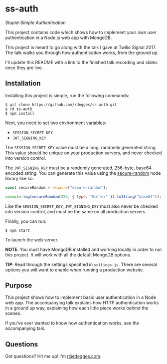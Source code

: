 # ss-auth

*Stupid-Simple Authentication*

This project contains code which shows how to implement your own user
authentication in a Node.js web app with MongoDB.

This project is meant to go along with the talk I gave at Twilio Signal 2017.
The talk walks you through how authentication works, from the ground up.

I'll update this README with a link to the finished talk recording and slides
once they are live.


## Installation

Installing this project is simple, run the following commands:

```console
$ git clone https://github.com/rdegges/ss-auth.git
$ cd ss-auth
$ npm install
```

Next, you need to set two environment variables:

- `SESSION_SECRET_KEY`
- `JWT_SIGNING_KEY`

The `SESSION_SECRET_KEY` value must be a long, randomly generated string.  This
value should be unique on your production servers, and never checked into
version control.

The `JWT_SIGNING_KEY` must be a randomly generated, 256-byte, base64 encoded
string.  You can generate this value using the [secure-random][] node library
like so:

```javascript
const secureRandom = require("secure-random");

console.log(secureRandom(256, { type: "Buffer" }).toString("base64"));
```

Like the `SESSION_SECRET_KEY`, `JWT_SIGNING_KEY` must also never be checked into
version control, and must be the same on all production servers.

Finally, you can run:

```console
$ npm start
```

To launch the web server.

**NOTE**: You must have MongoDB installed and working locally in order to run
this project.  It will work with all the default MongoDB options.

**TIP**: Read through the settings specified in `settings.js`.  There are
several options you will want to enable when running a production website.


## Purpose

This project shows how to implement basic user authentication in a Node web app.
The accompanying talk explains how HTTP authentication works in a ground up way,
explaining how each little piece works behind the scenes.

If you've ever wanted to know how authentication works, see the accompanying
talk.


## Questions

Got questions?  Hit me up!  I'm [r@rdegges.com](mailto:r@rdegges.com).


  [secure-random]: https://www.npmjs.com/package/secure-random "Secure Random on NPM"
